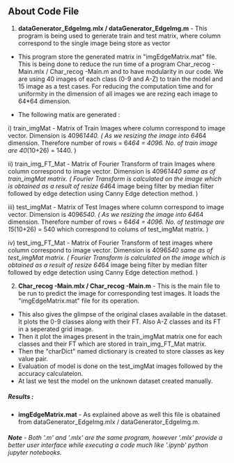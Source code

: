 ## About Code File

1) **dataGenerator_EdgeImg.mlx / dataGenerator_EdgeImg.m** - This program is being used to generate train and test matrix, where column correspond to the single image being store as vector

- This program store the generated matrix in "imgEdgeMatrix.mat" file. This is being done to reduce the run time of a program Char_recog -Main.mlx / Char_recog -Main.m and to have modularity in our code. We are using 40 images of each class (0-9 and A-Z) to train the model and 15 image as a test cases. For reducing the computation time and for uniformity in the dimension of all images we are rezing each image to 64*64 dimension. 

- The following matix are generated :

i) train_imgMat - Matrix of Train Images where column correspond to image vector. Dimension is 4096*1440. 
( As we resizing the image into 64*64 dimension. Therefore number of rows = 64*64 = 4096. No. of train image are 40*(10+26) = 1440. )

ii) train_img_FT_Mat - Matrix of Fourier Transform of train Images where column correspond to image vector. Dimension is 4096*1440 same as of train_imgMat matrix. 
( Fourier Transform is calculated on the image which is obtained as a result of resize 64*64 image being filter by median filter followed by edge detection using Canny Edge detection method. )

iii) test_imgMat - Matrix of Test Images where column correspond to image vector. Dimension is 4096*540. 
( As we resizing the image into 64*64 dimension. Therefore number of rows = 64*64 = 4096. No. of testimage are 15*(10+26) = 540 which correspond to colums of test_imgMat matrix. )

iv) test_img_FT_Mat - Matrix of Fourier Transform of test images where column correspond to image vector. Dimension is 4096*540 same as of test_imgMat matrix. 
( Fourier Transform is calculated on the image which is obtained as a result of resize 64*64 image being filter by median filter followed by edge detection using Canny Edge detection method. )


2) **Char_recog -Main.mlx / Char_recog -Main.m** - This is the main file to be run to predict the image for corresponding test images. It loads the "imgEdgeMatrix.mat" file for its operation.

- This also gives the glimpse of the original clases available in the dataset. It plots the 0-9 classes along with their FT. Also A-Z classes and its FT in a seperated grid image.
- Then it plot the images present in the train_imgMat matrix one for each classes and their FT which are stored in train_img_FT_Mat matrix.
- Then the "charDict" named dictionary is created to store classes as key value pair.
- Evaluation of model is done on the test_imgMat images followed by the accuracy calculateion.
- At last we test the model on the unknown dataset created manually.


##### Results :

* **imgEdgeMatrix.mat** - As explained above as well this file is obatained from dataGenerator_EdgeImg.mlx / dataGenerator_EdgeImg.m.


###### **Note** - Both '.m' and '.mlx' are the same program, however '.mlx' provide a better user interface while executing a code much like '.ipynb' python jupyter notebooks. 
